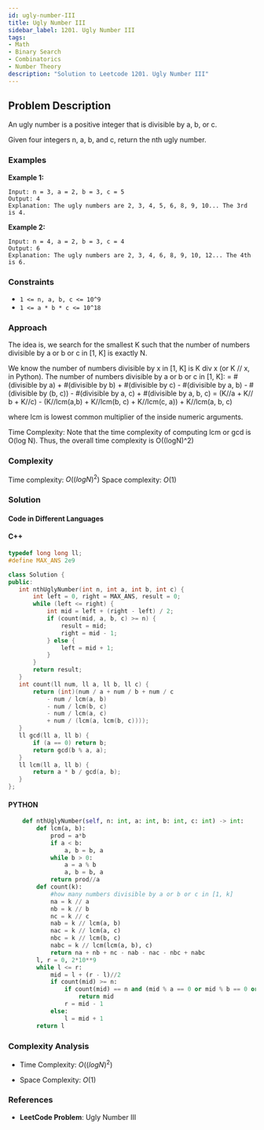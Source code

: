```yaml
---
id: ugly-number-III
title: Ugly Number III
sidebar_label: 1201. Ugly Number III
tags:
- Math
- Binary Search
- Combinatorics
- Number Theory
description: "Solution to Leetcode 1201. Ugly Number III"
---
```


## Problem Description

An ugly number is a positive integer that is divisible by a, b, or c.

Given four integers n, a, b, and c, return the nth ugly number.
 
### Examples

**Example 1:**

```
Input: n = 3, a = 2, b = 3, c = 5
Output: 4
Explanation: The ugly numbers are 2, 3, 4, 5, 6, 8, 9, 10... The 3rd is 4.
```

**Example 2:**

```
Input: n = 4, a = 2, b = 3, c = 4
Output: 6
Explanation: The ugly numbers are 2, 3, 4, 6, 8, 9, 10, 12... The 4th is 6.

```



### Constraints
- `1 <= n, a, b, c <= 10^9`
- `1 <= a * b * c <= 10^18`

### Approach 
The idea is, we search for the smallest K such that the number of numbers divisible by a or b or c in [1, K] is exactly N.

We know the number of numbers divisible by x in [1, K] is K div x (or K // x, in Python).
The number of numbers divisible by a or b or c in [1, K]:
= #(divisible by a) + #(divisible by b) + #(divisible by c) - #(divisible by a, b) - #(divisible by (b, c)) - #(divisible by a, c) + #(divisible by a, b, c)
= (K//a + K// b + K//c) - (K//lcm(a,b) + K//lcm(b, c) + K//lcm(c, a)) + K//lcm(a, b, c)

where lcm is lowest common multiplier of the inside numeric arguments.

Time Complexity: Note that the time complexity of computing lcm or gcd is O(log N). Thus, the overall time complexity is O((logN)^2)

### Complexity

Time complexity: $O((logN)^2)$
Space complexity: $O(1)$

### Solution

#### Code in Different Languages

#### C++

 ```cpp
typedef long long ll;
#define MAX_ANS 2e9 

class Solution {
public:
    int nthUglyNumber(int n, int a, int b, int c) {
        int left = 0, right = MAX_ANS, result = 0;
        while (left <= right) {
            int mid = left + (right - left) / 2;
            if (count(mid, a, b, c) >= n) { 
                result = mid;
                right = mid - 1;
            } else {
                left = mid + 1;
            }
        }
        return result;
    }
    int count(ll num, ll a, ll b, ll c) {
        return (int)(num / a + num / b + num / c
            - num / lcm(a, b)
            - num / lcm(b, c)
            - num / lcm(a, c)
            + num / (lcm(a, lcm(b, c))));
    }
    ll gcd(ll a, ll b) {
        if (a == 0) return b;
        return gcd(b % a, a);
    }
    ll lcm(ll a, ll b) {
        return a * b / gcd(a, b);
    }
};
 ```

#### PYTHON

```python
    def nthUglyNumber(self, n: int, a: int, b: int, c: int) -> int:
        def lcm(a, b):
            prod = a*b
            if a < b:
                a, b = b, a
            while b > 0:
                a = a % b
                a, b = b, a
            return prod//a
        def count(k):
            #how many numbers divisible by a or b or c in [1, k]
            na = k // a
            nb = k // b
            nc = k // c
            nab = k // lcm(a, b)
            nac = k // lcm(a, c)
            nbc = k // lcm(b, c)
            nabc = k // lcm(lcm(a, b), c)
            return na + nb + nc - nab - nac - nbc + nabc
        l, r = 0, 2*10**9
        while l <= r:
            mid = l + (r - l)//2
            if count(mid) >= n:
                if count(mid) == n and (mid % a == 0 or mid % b == 0 or mid % c == 0):
                    return mid
                r = mid - 1
            else:
                l = mid + 1
        return l
```



### Complexity Analysis

- Time Complexity: $O((logN)^2)$ 

- Space Complexity: $O(1)$ 

### References

- **LeetCode Problem**: Ugly Number III